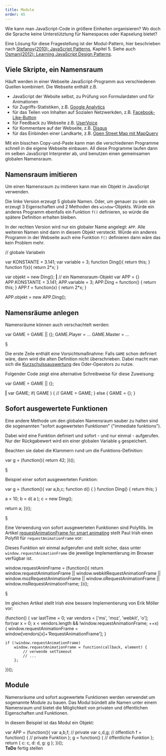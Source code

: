 ```yaml
---
title: Module
order: 45
---
```


Wie kann man JavaScript-Code in größere Einheiten
organisieren?  Wo doch die Sprache keine Unterstütztung
für Namespaces oder Kapselung bietet?

Eine Lösung für diese Fragestellung ist der Modul-Pattern,
hier beschrieben nach [Stefanov(2010): JavaScript Patterns](http://shop.oreilly.com/product/9780596806767.do), Kapitel 5.
Siehe auch [Osmani(2012): Learning JavaScript Design Patterns](http://addyosmani.com/resources/essentialjsdesignpatterns/book/#modulepatternjavascript).

## Viele Skripte, ein Namensraum

Häuft werden in einer Webseite JavaScript-Programm aus
verschiedenen Quellen kombiniert.  Die Webseite
enthält z.B. 

* JavaScript der Website selbst, zu Prüfung von Formulardaten und für Animationen
* für Zugriffs-Statistiken, z.B. [Google Analytics](http://support.google.com/googleanalytics/bin/answer.py?hl=en&answer=174090)
* für das Teilen von Inhalten auf Sozialen Netzwerkden, z.B. [Facebook-Like-Button](https://developers.connect.facebook.com/docs/reference/plugins/like/)
* für Feedback zu Webseite z.B. [UserVoice](http://uservoice.com)
* für Kommentare auf der Webseite, z.B.  [Disqus](http://docs.disqus.com/developers/universal/)
* für das Einbinden einer Landkarte, z.B. [Open Street Map mit MapQuery](http://mapquery.org/)

Mit ein bisschen Copy-und-Paste kann man die verschiedenen
Programme schnell in die eigene Webseite einbauen. All diese
Programme laufen dann im selben JavaScript Interpreter ab,
und benutzen einen gemeinsamen globalen Namensraum.

## Namensraum imitieren

Um einen Namensraum zu imitieren kann man ein Objekt in JavaScript verwenden.

Die linke Version erzeugt 5 globale Namen. Oder, um genauer zu sein: sie
erzeugt 3 Eigenschaften und 2 Methoden des `window`-Objekts. Würde ein
anderes Programm ebenfalls ein Funktion `f()` definieren, so würde
die spätere Definition erhalten bleiben.

In der rechten Version wird nur ein globaler Name angelegt: `APP`.
Alle weiteren Namen sind dann in diesem Objekt versteckt. Würde
ein anderes Programm in der Webseite auch eine Funktion `f()` definieren
dann wäre das kein Problem mehr.

<javascript caption="Ein globales Namensraum-Objekt statt vieler globalen Variablen">
// globale Variabeln 

var KONSTANTE = 3.141;
var variable = 3;
function Ding(){
  return this;
}
function f(x){
  return 2*x;
}

var objekt = new Ding();
__|__
// ein Namensraum-Objekt
var APP = {}
APP.KONSTANTE = 3.141;
APP.variable = 3;
APP.Ding = function() {
  return this;
}
APP.f = function(x) {
  return 2*x;
}

APP.objekt = new APP.Ding();
</javascript>

## Namensräume anlegen

Namensräume können auch verschachtelt werden:

<javascript caption="Verschachtelte Namensräume">
var GAME =  GAME || {};
GAME.Player = ...
GAME.Master = ...
</javascript>

§

Die erste Zeile enthält eine Vorsichtsmaßnahme: Falls
`GAME` schon definiert wäre, dann wird die alten Definition
nicht überschrieben.  Dabei macht man sich die
[Kurzschulssauswertung](http://de.wikipedia.org/wiki/Kurzschlussauswertung)
des Oder-Operators zu nutze.

Folgender Code zeigt eine alternative Schreibweise
für diese Zuweisung:

<javascript caption="Schreibweisen für Default-Wert">
var GAME = GAME || {};





__|__
var GAME;
if( GAME ) {
  // GAME = GAME;
} else {
  GAME = {};
}
</javascript>


## Sofort ausgewertete Funktionen

Eine andere Methode um den globalen Namensraum sauber zu halten
sind die sogenannten "sofort augewerteten Funktionen" ("immediate funktions").

Dabei wird eine Funktion definiert und sofort - und nur einmal - aufgerufen.
Nur der Rückgabewert wird ein einer globalen Variable `g` gespeichert.

Beachten sie dabei die Klammern rund um die Funktions-Definition:

<javascript caption="Schreibweise für sofort ausgewertete Funktionen">
var g = (function(){
  return 42;
})();
</javascript>

§

Beispiel einer sofort ausgewerteten Funktion:

<javascript caption="sofort ausgwertete Funktion">
var g = (function(){
  var a,b,c;
  function d() {
  }
  function Ding() {
    return this;
  }

  a = 10;
  b = d( a );
  c = new Ding();

  return a;
})();
</javascript>

§

Eine Verwendung von sofort ausgewerteten Funktionen sind
Polyfills. Im Artikel [requestAnimationFrame for smart animating](http://paulirish.com/2011/requestanimationframe-for-smart-animating/)
stellt Paul Irish einen Polyfill für `requestAnimationFrame` vor:


Dieses Funktion wir einmal aufgerufen und stellt sicher,
dass unter `window.requestAnimationFrame` die jeweilige Implementierung 
im Browser verfügbar ist.


<javascript caption="Polyfill für requestAnimationFrame - einfache Version">
    window.requestAnimFrame = (function(){
      return  window.requestAnimationFrame       || 
              window.webkitRequestAnimationFrame || 
              window.mozRequestAnimationFrame    || 
              window.oRequestAnimationFrame      || 
              window.msRequestAnimationFrame;
    })();
</javascript>

§

Im gleichen Artikel stellt Irish eine bessere Implementierung
von Erik Möller vor:

<javascript caption="Polyfill für requestAnimationFrame - Ausschnitt">
(function() {
    var lastTime = 0;
    var vendors = ['ms', 'moz', 'webkit', 'o'];
    for(var x = 0; x < vendors.length && !window.requestAnimationFrame; ++x) {
        window.requestAnimationFrame = window[vendors[x]+'RequestAnimationFrame'];
    }
 
    if (!window.requestAnimationFrame)
        window.requestAnimationFrame = function(callback, element) {
            // verwende setTimeout 
            // ...
        };
})();
</javascript>


## Module

Namensräume und sofort augewertete Funktionen werden verwendet um
sogenannte Module zu bauen. Das Modul bündelt alle Namen unter
einem Namensraum und bietet die Möglichkeit von privaten und
öffentlichen Eigenschaften und Funktionen.

In diesem Beispiel ist das Modul ein Objekt:


<javascript caption="Schreibweise für ein Modul: ein Objekt">
var APP = (function(){
var a,b,f;      // private 
var c,d,g;      // öffentlich
f = function() {  // private Funktion
};
g = function() {  // öffentliche Funktion
};
return {
  c: c,
  d: d,  
  g: g
};
})();
</javascript>


<div class="alert"><strong>ToDo</strong> fertig stellen </div>
